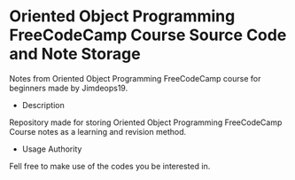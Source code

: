 # Oriented Object Programming FreeCodeCamp Course Source Code and Note Storage 

Notes from Oriented Object Programming FreeCodeCamp course for beginners made by Jimdeops19.

* Description

Repository made for storing Oriented Object Programming FreeCodeCamp Course notes as a learning and revision method.

* Usage Authority

Fell free to make use of the codes you be interested in.
